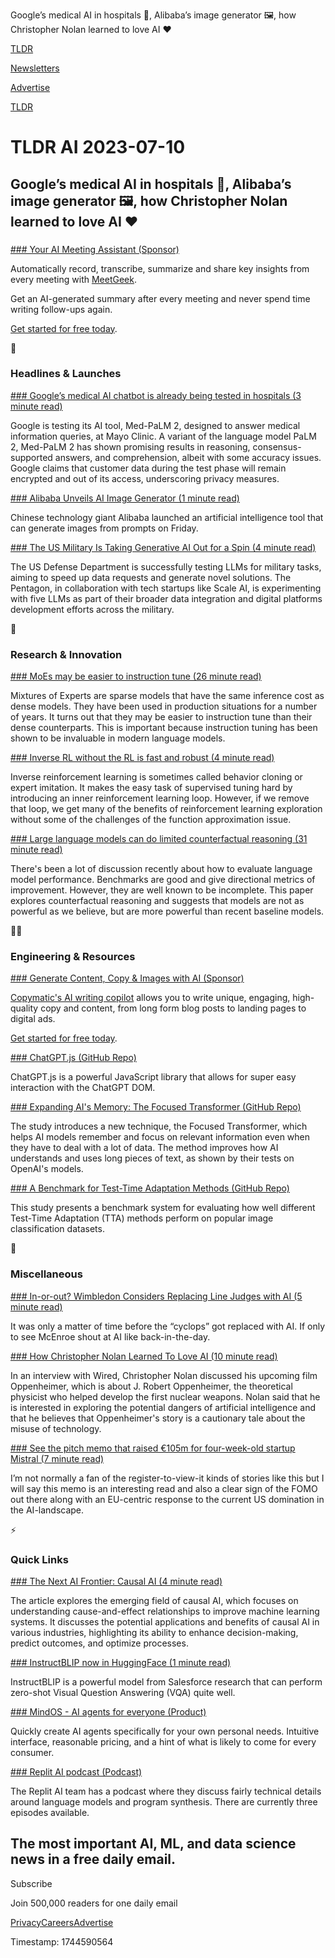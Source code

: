 Google’s medical AI in hospitals 🏥, Alibaba’s image generator 🖼️, how Christopher Nolan learned to love AI ❤️

[TLDR](/)

[Newsletters](/newsletters)

[Advertise](https://advertise.tldr.tech/)

[TLDR](/)

# TLDR AI 2023-07-10

## Google’s medical AI in hospitals 🏥, Alibaba’s image generator 🖼️, how Christopher Nolan learned to love AI ❤️

### 

[### Your AI Meeting Assistant (Sponsor)](https://get.meetgeek.ai/uvmqhsbti08e)

Automatically record, transcribe, summarize and share key insights from every meeting with [MeetGeek](https://get.meetgeek.ai/uvmqhsbti08e).

Get an AI-generated summary after every meeting and never spend time writing follow-ups again.

[Get started for free today](https://get.meetgeek.ai/uvmqhsbti08e).

🚀

### Headlines & Launches

[### Google’s medical AI chatbot is already being tested in hospitals (3 minute read)](https://www.theverge.com/2023/7/8/23788265/google-med-palm-2-mayo-clinic-chatbot-bard-chatgpt?utm_source=tldrai)

Google is testing its AI tool, Med-PaLM 2, designed to answer medical information queries, at Mayo Clinic. A variant of the language model PaLM 2, Med-PaLM 2 has shown promising results in reasoning, consensus-supported answers, and comprehension, albeit with some accuracy issues. Google claims that customer data during the test phase will remain encrypted and out of its access, underscoring privacy measures.

[### Alibaba Unveils AI Image Generator (1 minute read)](https://www.cnbc.com/2023/07/07/alibaba-launches-ai-tool-to-generate-images-from-text-.html?utm_source=tldrai)

Chinese technology giant Alibaba launched an artificial intelligence tool that can generate images from prompts on Friday.

[### The US Military Is Taking Generative AI Out for a Spin (4 minute read)](https://www.bloomberg.com/news/newsletters/2023-07-05/the-us-military-is-taking-generative-ai-out-for-a-spin?utm_source=tldrai)

The US Defense Department is successfully testing LLMs for military tasks, aiming to speed up data requests and generate novel solutions. The Pentagon, in collaboration with tech startups like Scale AI, is experimenting with five LLMs as part of their broader data integration and digital platforms development efforts across the military.

🧠

### Research & Innovation

[### MoEs may be easier to instruction tune (26 minute read)](https://arxiv.org/abs/2305.14705?utm_source=tldrai)

Mixtures of Experts are sparse models that have the same inference cost as dense models. They have been used in production situations for a number of years. It turns out that they may be easier to instruction tune than their dense counterparts. This is important because instruction tuning has been shown to be invaluable in modern language models.

[### Inverse RL without the RL is fast and robust (4 minute read)](https://gokul.dev/filter/?utm_source=tldrai)

Inverse reinforcement learning is sometimes called behavior cloning or expert imitation. It makes the easy task of supervised tuning hard by introducing an inner reinforcement learning loop. However, if we remove that loop, we get many of the benefits of reinforcement learning exploration without some of the challenges of the function approximation issue.

[### Large language models can do limited counterfactual reasoning (31 minute read)](https://arxiv.org/abs/2307.02477?utm_source=tldrai)

There's been a lot of discussion recently about how to evaluate language model performance. Benchmarks are good and give directional metrics of improvement. However, they are well known to be incomplete. This paper explores counterfactual reasoning and suggests that models are not as powerful as we believe, but are more powerful than recent baseline models.

👨‍💻

### Engineering & Resources

[### Generate Content, Copy & Images with AI (Sponsor)](https://copymatic.ai/?via=tldr)

[Copymatic's AI writing copilot](https://copymatic.ai/?via=tldr) allows you to write unique, engaging, high-quality copy and content, from long form blog posts to landing pages to digital ads.

[Get started for free today](https://copymatic.ai/?via=tldr).

[### ChatGPT.js (GitHub Repo)](https://github.com/kudoai/chatgpt.js?utm_source=tldrai)

ChatGPT.js is a powerful JavaScript library that allows for super easy interaction with the ChatGPT DOM.

[### Expanding AI's Memory: The Focused Transformer (GitHub Repo)](https://github.com/cstankonrad/long_llama?utm_source=tldrai)

The study introduces a new technique, the Focused Transformer, which helps AI models remember and focus on relevant information even when they have to deal with a lot of data. The method improves how AI understands and uses long pieces of text, as shown by their tests on OpenAI's models.

[### A Benchmark for Test-Time Adaptation Methods (GitHub Repo)](https://github.com/yuyongcan/benchmark-tta?utm_source=tldrai)

This study presents a benchmark system for evaluating how well different Test-Time Adaptation (TTA) methods perform on popular image classification datasets.

🎁

### Miscellaneous

[### In-or-out? Wimbledon Considers Replacing Line Judges with AI (5 minute read)](https://www.theguardian.com/sport/2023/jul/07/in-or-out-wimbledon-considers-replacing-line-judges-with-ai-tennis?utm_source=tldrai)

It was only a matter of time before the “cyclops” got replaced with AI. If only to see McEnroe shout at AI like back-in-the-day.

[### How Christopher Nolan Learned To Love AI (10 minute read)](https://archive.ph/YYBtI?utm_source=tldrai)

In an interview with Wired, Christopher Nolan discussed his upcoming film Oppenheimer, which is about J. Robert Oppenheimer, the theoretical physicist who helped develop the first nuclear weapons. Nolan said that he is interested in exploring the potential dangers of artificial intelligence and that he believes that Oppenheimer's story is a cautionary tale about the misuse of technology.

[### See the pitch memo that raised €105m for four-week-old startup Mistral (7 minute read)](https://sifted.eu/articles/pitch-deck-mistral?utm_source=tldrai)

I’m not normally a fan of the register-to-view-it kinds of stories like this but I will say this memo is an interesting read and also a clear sign of the FOMO out there along with an EU-centric response to the current US domination in the AI-landscape.

⚡️

### Quick Links

[### The Next AI Frontier: Causal AI (4 minute read)](https://www.semafor.com/article/07/07/2023/the-next-artificial-intelligence-frontier-causal-ai?utm_source=tldrai)

The article explores the emerging field of causal AI, which focuses on understanding cause-and-effect relationships to improve machine learning systems. It discusses the potential applications and benefits of causal AI in various industries, highlighting its ability to enhance decision-making, predict outcomes, and optimize processes.

[### InstructBLIP now in HuggingFace (1 minute read)](https://huggingface.co/docs/transformers/main/en/model_doc/instructblip?utm_source=tldrai)

InstructBLIP is a powerful model from Salesforce research that can perform zero-shot Visual Question Answering (VQA) quite well.

[### MindOS - AI agents for everyone (Product)](https://mindos.com/#/marketplace?utm_source=tldrai)

Quickly create AI agents specifically for your own personal needs. Intuitive interface, reasonable pricing, and a hint of what is likely to come for every consumer.

[### Replit AI podcast (Podcast)](https://podcasts.apple.com/us/podcast/replit-ai-podcast/id1689491150?utm_source=tldrai)

The Replit AI team has a podcast where they discuss fairly technical details around language models and program synthesis. There are currently three episodes available.

## The most important AI, ML, and data science news in a free daily email.

Subscribe

Join 500,000 readers for one daily email

[Privacy](/privacy)[Careers](https://jobs.ashbyhq.com/tldr.tech)[Advertise](/ai/advertise)

Timestamp: 1744590564
